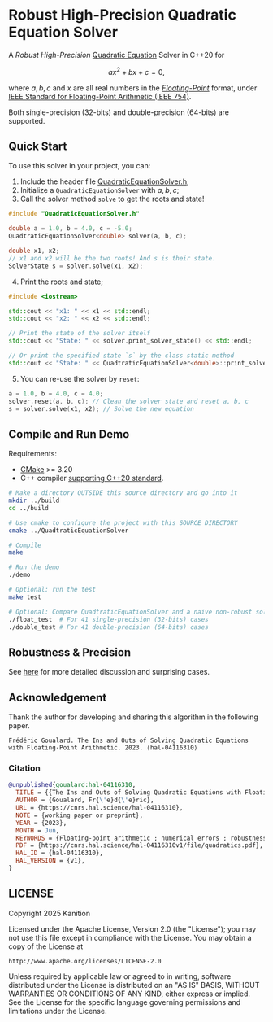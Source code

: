 # Robust High-Precision Quadratic Equation Solver

A *Robust High-Precision* [Quadratic Equation](https://en.wikipedia.org/wiki/Quadratic_equation) Solver in C++20 for
```math
ax^2+bx+c=0,
```
where $a,b,c$ and $x$ are all real numbers in the [*Floating-Point*](https://en.wikipedia.org/wiki/Floating-point_arithmetic) format,
under [IEEE Standard for Floating-Point Arithmetic (IEEE 754)](https://en.wikipedia.org/wiki/IEEE_754).

Both single-precision (32-bits) and double-precision (64-bits) are supported.

## Quick Start
To use this solver in your project, you can:
1. Include the header file [QuadraticEquationSolver.h](./QuadraticEquationSolver.h);
2. Initialize a `QuadraticEquationSolver` with $a,b,c$;
3. Call the solver method `solve` to get the roots and state!
```cpp
#include "QuadraticEquationSolver.h"

double a = 1.0, b = 4.0, c = -5.0;
QuadtraticEquationSolver<double> solver(a, b, c);

double x1, x2;
// x1 and x2 will be the two roots! And s is their state.
SolverState s = solver.solve(x1, x2);
```

4. Print the roots and state;
```cpp
#include <iostream>

std::cout << "x1: " << x1 << std::endl;
std::cout << "x2: " << x2 << std::endl;

// Print the state of the solver itself
std::cout << "State: " << solver.print_solver_state() << std::endl;

// Or print the specified state `s` by the class static method
std::cout << "State: " << QuadtraticEquationSolver<double>::print_solver_state(s) << std::endl;
```

5. You can re-use the solver by `reset`:
```cpp
a = 1.0, b = 4.0, c = 4.0;
solver.reset(a, b, c); // Clean the solver state and reset a, b, c
s = solver.solve(x1, x2); // Solve the new equation
```

## Compile and Run Demo
Requirements:
* [CMake](https://cmake.org/) >= 3.20
* C++ compiler [supporting C++20 standard](https://en.cppreference.com/w/cpp/compiler_support.html#C.2B.2B20_features).
```bash
# Make a directory OUTSIDE this source directory and go into it
mkdir ../build
cd ../build

# Use cmake to configure the project with this SOURCE DIRECTORY
cmake ../QuadtraticEquationSolver

# Compile
make

# Run the demo
./demo

# Optional: run the test
make test

# Optional: Compare QuadtraticEquationSolver and a naive non-robust solver
./float_test  # For 41 single-precision (32-bits) cases
./double_test # For 41 double-precision (64-bits) cases
```
## Robustness & Precision
See [here](./Robustness_Precision.md) for more detailed discussion and surprising cases.

## Acknowledgement
Thank the author for developing and sharing this algorithm in the following paper.
```
Frédéric Goualard. The Ins and Outs of Solving Quadratic Equations with Floating-Point Arithmetic. 2023. ⟨hal-04116310⟩
```
### Citation
```bibtex
@unpublished{goualard:hal-04116310,
  TITLE = {{The Ins and Outs of Solving Quadratic Equations with Floating-Point Arithmetic}},
  AUTHOR = {Goualard, Fr{\'e}d{\'e}ric},
  URL = {https://cnrs.hal.science/hal-04116310},
  NOTE = {working paper or preprint},
  YEAR = {2023},
  MONTH = Jun,
  KEYWORDS = {Floating-point arithmetic ; numerical errors ; robustness ; quadratic equation},
  PDF = {https://cnrs.hal.science/hal-04116310v1/file/quadratics.pdf},
  HAL_ID = {hal-04116310},
  HAL_VERSION = {v1},
}
```

## LICENSE

Copyright 2025 Kanition

Licensed under the Apache License, Version 2.0 (the "License");
you may not use this file except in compliance with the License.
You may obtain a copy of the License at

    http://www.apache.org/licenses/LICENSE-2.0

Unless required by applicable law or agreed to in writing, software
distributed under the License is distributed on an "AS IS" BASIS,
WITHOUT WARRANTIES OR CONDITIONS OF ANY KIND, either express or implied.
See the License for the specific language governing permissions and
limitations under the License.

